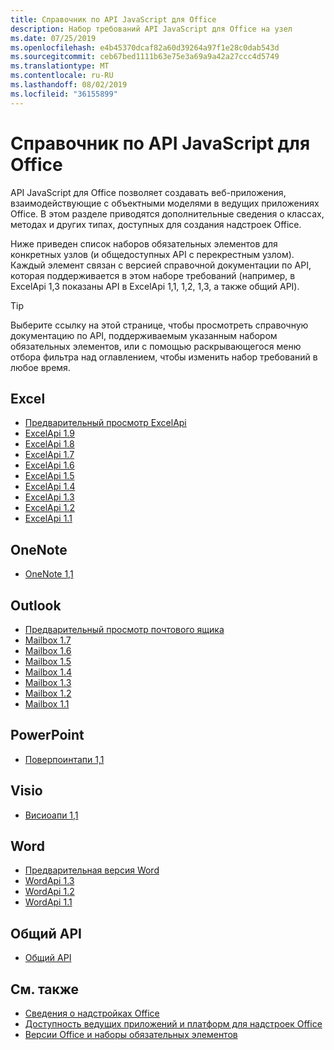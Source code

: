 ```yaml
---
title: Справочник по API JavaScript для Office
description: Набор требований API JavaScript для Office на узел
ms.date: 07/25/2019
ms.openlocfilehash: e4b45370dcaf82a60d39264a97f1e28c0dab543d
ms.sourcegitcommit: ceb67bed1111b63e75e3a69a9a42a27ccc4d5749
ms.translationtype: MT
ms.contentlocale: ru-RU
ms.lasthandoff: 08/02/2019
ms.locfileid: "36155899"
---
```

# <a name="office-javascript-api-reference"></a>Справочник по API JavaScript для Office

API JavaScript для Office позволяет создавать веб-приложения, взаимодействующие с объектными моделями в ведущих приложениях Office. В этом разделе приводятся дополнительные сведения о классах, методах и других типах, доступных для создания надстроек Office.

Ниже приведен список наборов обязательных элементов для конкретных узлов (и общедоступных API с перекрестным узлом). Каждый элемент связан с версией справочной документации по API, которая поддерживается в этом наборе требований (например, в ExcelApi 1,3 показаны API в ExcelApi 1,1, 1,2, 1,3, а также общий API).

> [!TIP]
> Выберите ссылку на этой странице, чтобы просмотреть справочную документацию по API, поддерживаемым указанным набором обязательных элементов, или с помощью раскрывающегося меню отбора фильтра над оглавлением, чтобы изменить набор требований в любое время.

## <a name="excel"></a>Excel

- [Предварительный просмотр ExcelApi](/javascript/api/excel?view=excel-js-preview)
- [ExcelApi 1.9](/javascript/api/excel?view=excel-js-1.9)
- [ExcelApi 1.8](/javascript/api/excel?view=excel-js-1.8)
- [ExcelApi 1.7](/javascript/api/excel?view=excel-js-1.7)
- [ExcelApi 1.6](/javascript/api/excel?view=excel-js-1.6)
- [ExcelApi 1.5](/javascript/api/excel?view=excel-js-1.5)
- [ExcelApi 1.4](/javascript/api/excel?view=excel-js-1.4)
- [ExcelApi 1.3](/javascript/api/excel?view=excel-js-1.3)
- [ExcelApi 1.2](/javascript/api/excel?view=excel-js-1.2)
- [ExcelApi 1.1](/javascript/api/excel?view=excel-js-1.1)

## <a name="onenote"></a>OneNote

- [OneNote 1,1](/javascript/api/onenote?view=onenote-js-1.1)

## <a name="outlook"></a>Outlook

- [Предварительный просмотр почтового ящика](/javascript/api/outlook?view=outlook-js-preview)
- [Mailbox 1.7](/javascript/api/outlook?view=outlook-js-1.7)
- [Mailbox 1.6](/javascript/api/outlook?view=outlook-js-1.6)
- [Mailbox 1.5](/javascript/api/outlook?view=outlook-js-1.5)
- [Mailbox 1.4](/javascript/api/outlook?view=outlook-js-1.4)
- [Mailbox 1.3](/javascript/api/outlook?view=outlook-js-1.3)
- [Mailbox 1.2](/javascript/api/outlook?view=outlook-js-1.2)
- [Mailbox 1.1](/javascript/api/outlook?view=outlook-js-1.1)

## <a name="powerpoint"></a>PowerPoint

- [Поверпоинтапи 1,1](/javascript/api/powerpoint?view=powerpoint-js-1.1)

## <a name="visio"></a>Visio

- [Висиоапи 1,1](/javascript/api/visio?view=visio-js-1.1)

## <a name="word"></a>Word

- [Предварительная версия Word](/javascript/api/word?view=word-js-preview)
- [WordApi 1.3](/javascript/api/word?view=word-js-1.3)
- [WordApi 1.2](/javascript/api/word?view=word-js-1.2)
- [WordApi 1.1](/javascript/api/word?view=word-js-1.1)

## <a name="common-api"></a>Общий API

- [Общий API](/javascript/api/office?view=common-js)

## <a name="see-also"></a>См. также

- [Сведения о надстройках Office](/office/dev/add-ins/overview)
- [Доступность ведущих приложений и платформ для надстроек Office](/office/dev/add-ins/overview/office-add-in-availability)
- [Версии Office и наборы обязательных элементов](/office/dev/add-ins/develop/office-versions-and-requirement-sets)

